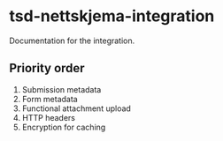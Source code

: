 
# tsd-nettskjema-integration

Documentation for the integration.

## Priority order

1. Submission metadata
2. Form metadata
3. Functional attachment upload
4. HTTP headers
5. Encryption for caching
